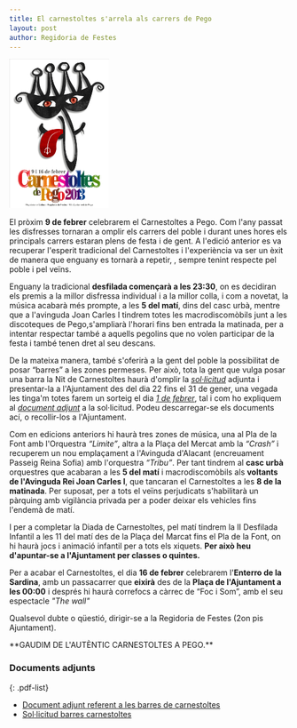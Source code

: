 ```yaml
---
title: El carnestoltes s'arrela als carrers de Pego
layout: post
author: Regidoria de Festes
---
```

<a class="inline-image" href="/images/news/20121218-GuanyadorCartellCarnestoltes2013_big.jpg" title="Carnestoltes 2013">
    <img src="/images/news/20121218-GuanyadorCartellCarnestoltes2013_small.jpg" alt="Carnestoltes 2013" />
</a>

El pròxim **9 de febrer** celebrarem el Carnestoltes a Pego. Com l'any passat les disfresses tornaran a omplir els carrers del poble i durant unes hores els principals carrers estaran plens de festa i de gent. A l'edició anterior es va recuperar l'esperit tradicional del Carnestoltes i l'experiència va ser un èxit de manera que enguany es tornarà a repetir, , sempre tenint respecte pel poble i pel veïns.

Enguany la tradicional **desfilada començarà a les 23:30**, on es decidiran els premis a la millor disfressa individual i a la millor colla, i com a novetat, la música acabarà més prompte, a les **5 del matí**, dins del casc urbà, mentre que a l'avinguda Joan Carles I tindrem totes les macrodiscomòbils junt a les discoteques de Pego,s'ampliarà l'horari fins ben entrada la matinada, per a intentar respectar també a aquells pegolins que no volen participar de la festa i també tenen dret al seu descans.

De la mateixa manera, també s'oferirà a la gent del poble la possibilitat de posar “barres” a les zones permeses. Per això, tota la gent que vulga posar una barra la Nit de Carnestoltes haurà d'omplir la <span style="text-decoration: underline" markdown="1">*sol·licitud*</span> adjunta i presentar-la a l'Ajuntament des del dia 22 fins el 31 de gener, una vegada les tinga'm totes farem un sorteig el dia <span style="text-decoration: underline" markdown="1">*1 de febrer*</span>, tal i com ho expliquem al <span style="text-decoration: underline" markdown="1">*document adjunt*</span> a la sol·licitud. Podeu descarregar-se els documents ací, o recollir-los a l'Ajuntament.

Com en edicions anteriors hi haurà tres zones de música, una al Pla de la Font amb l'Orquestra _“Limite”_, altra a la Plaça del Mercat amb la _“Crash”_ i recuperem un nou emplaçament a l'Avinguda d'Alacant (encreuament Passeig Reina Sofia) amb l'orquestra _“Tribu”_. Per tant tindrem al **casc urbà** orquestres que acabaran a les **5 del matí** i macrodiscomòbils als **voltants de l'Avinguda Rei Joan Carles I**, que tancaran el Carnestoltes a les **8 de la matinada**. Per suposat, per a tots el veïns perjudicats s'habilitarà un pàrquing amb vigilància privada per a poder deixar els vehicles fins l'endemà de matí.

I per a completar la Diada de Carnestoltes, pel matí tindrem la II Desfilada Infantil a les 11 del matí des de la Plaça del Marcat fins el Pla de la Font, on hi haurà jocs i animació infantil per a tots els xiquets. **Per això heu d'apuntar-se a l'Ajuntament per classes o quintes.**

Per a acabar el Carnestoltes, el dia **16 de febrer** celebrarem l'**Enterro de la Sardina**, amb un passacarrer que **eixirà** des de la **Plaça de l'Ajuntament a les 00:00** i després hi haurà correfocs a càrrec de “Foc i Som”, amb el seu espectacle _"The wall"_

Qualsevol dubte o qüestió, dirigir-se a la Regidoria de Festes (2on pis Ajuntament).


<p class="center" markdown="1">**GAUDIM DE L'AUTÈNTIC CARNESTOLTES A PEGO.**</p>


### Documents adjunts

{: .pdf-list}
* [Document adjunt referent a les barres de carnestoltes](/pdf/noticies/20130124-AdjuntALesBarres.pdf)
* [Sol·licitud barres carnestoltes](/pdf/noticies/20130124-SolicitutDeBarresCarnestoltes2013.pdf)